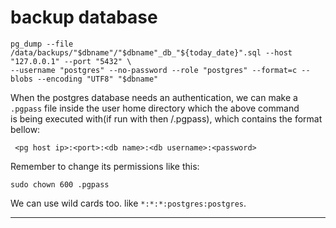 # backup database
```
pg_dump --file /data/backups/"$dbname"/"$dbname"_db_"${today_date}".sql --host "127.0.0.1" --port "5432" \
--username "postgres" --no-password --role "postgres" --format=c --blobs --encoding "UTF8" "$dbname"
```
When the postgres database needs an authentication, we can make a `.pgpass` file inside the user home directory which the above command  
is being executed with(if run with <username> then <username>/.pgpass), which contains the format bellow:  
```
 <pg host ip>:<port>:<db name>:<db username>:<password>
```
Remember to change its permissions like this:  
```
sudo chown 600 .pgpass
```
We can use wild cards too. like `*:*:*:postgres:postgres`.  

---
